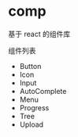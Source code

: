 # comp

基于 react 的组件库

组件列表

* Button
* Icon
* Input
* AutoComplete
* Menu
* Progress
* Tree
* Upload
